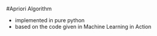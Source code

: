 #Apriori Algorithm
 - implemented in pure python
 - based on the code given in Machine Learning in Action
